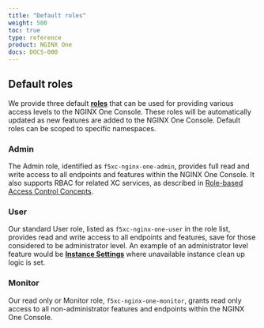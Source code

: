 ```yaml
---
title: "Default roles"
weight: 500
toc: true
type: reference
product: NGINX One
docs: DOCS-000
---
```


## Default roles

We provide three default **[roles](https://docs.cloud.f5.com/docs-v2/administration/how-tos/user-mgmt/roles)** that can be used for providing various access levels to the NGINX One Console. These roles will be automatically updated as new features are added to the NGINX One Console. Default roles can be scoped to specific namespaces.

### Admin

The Admin role, identified as `f5xc-nginx-one-admin`, provides full read and write access to all endpoints and features within the NGINX One Console. 
It also supports RBAC for related XC services, as described in [Role-based Access Control Concepts](https://flatrender.tora.reviews/docs-v2/administration/how-tos/user-mgmt/rbac).

### User

Our standard User role, listed as `f5xc-nginx-one-user` in the role list, provides read and write access to all endpoints and features, save for those considered to be administrator level. An example of an administrator level feature would be **[Instance Settings](https://docs.nginx.com/nginx-one/how-to/nginx-configs/clean-up-unavailable-instances/)** where unavailable instance clean up logic is set.

### Monitor

Our read only or Monitor role, `f5xc-nginx-one-monitor`, grants read only access to all non-administrator features and endpoints within the NGINX One Console.

